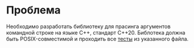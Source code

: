 # Проблема

Необходимо разработать библиотеку для прасинга аргументов командной строке на языке
C++, стандарт C++20. Библотека должна быть POSIX-совместимой и проходить все 
[тесты](../../../../tests/unit_tests.cpp) из указанного файла.